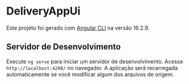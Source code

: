 # DeliveryAppUi

Este projeto foi gerado com [Angular CLI](https://github.com/angular/angular-cli) na versão 16.2.9.

## Servidor de Desenvolvimento

Execute `ng serve` para iniciar um servidor de desenvolvimento. Acesse `http://localhost:4200/` no navegador. A aplicação será recarregada automaticamente se você modificar algum dos arquivos de origem.
